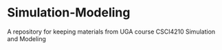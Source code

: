 # Simulation-Modeling
A repository for keeping materials from UGA course CSCI4210 Simulation and Modeling
